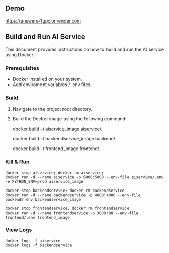 
## Demo
https://answers-1gpx.onrender.com


## Build and Run AI Service

This document provides instructions on how to build and run the AI service using Docker.

### Prerequisites

* Docker installed on your system.
* Add enviroment variables / .env files

### Build

1.  Navigate to the project root directory.
2.  Build the Docker image using the following command:

    docker build -t aiservice_image aiservice/.

    docker build -t backendservice_image backend/.

    docker build -t frontend_image frontend/.

### Kill & Run

    docker stop aiservice; docker rm aiservice;
    docker run -d --name aiservice -p 5000:5000 --env-file aiservice/.env -e PYTHON_ENV=prod aiservice_image

    docker stop backendservice; docker rm backendservice
    docker run -d --name backendservice -p 4000:4000 --env-file backend/.env backendservice_image

    docker stop frontendservice; docker rm frontendservice
    docker run -d --name frontendservice -p 3000:80 --env-file frontend/.env frontend_image

### View Logs
    docker logs -f aiservice
    docker logs -f backendservice